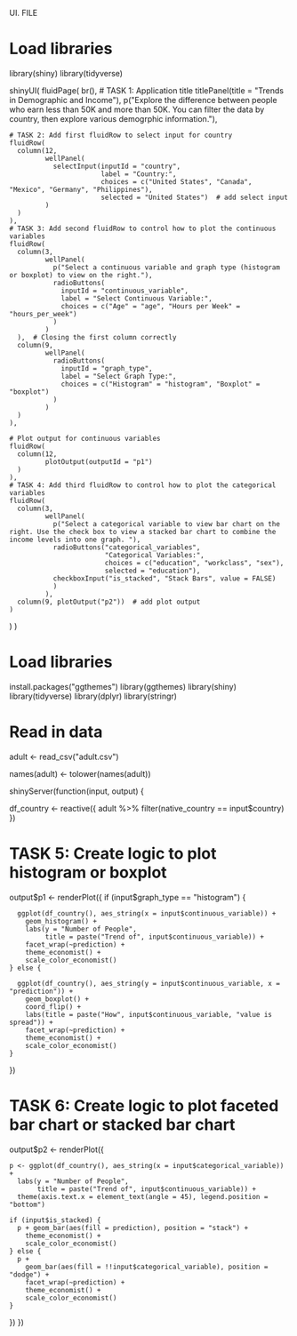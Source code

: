 UI. FILE
# Load libraries
library(shiny)
library(tidyverse)

shinyUI(
  fluidPage(
    br(),
    # TASK 1: Application title
    titlePanel(title = "Trends in Demographic and Income"),
    p("Explore the difference between people who earn less than 50K and more than 50K. You can filter the data by country, then explore various demogrphic information."),
    
    # TASK 2: Add first fluidRow to select input for country
    fluidRow(
      column(12, 
             wellPanel(
               selectInput(inputId = "country", 
                           label = "Country:",
                           choices = c("United States", "Canada", "Mexico", "Germany", "Philippines"),
                           selected = "United States")  # add select input 
             )
      )
    ),
    # TASK 3: Add second fluidRow to control how to plot the continuous variables
    fluidRow(
      column(3, 
             wellPanel(
               p("Select a continuous variable and graph type (histogram or boxplot) to view on the right."),
               radioButtons(
                 inputId = "continuous_variable",  
                 label = "Select Continuous Variable:",
                 choices = c("Age" = "age", "Hours per Week" = "hours_per_week")    
               )
             )
      ),  # Closing the first column correctly
      column(9,
             wellPanel(
               radioButtons(
                 inputId = "graph_type",
                 label = "Select Graph Type:",
                 choices = c("Histogram" = "histogram", "Boxplot" = "boxplot")
               )
             )
      )  
    ), 
  
    # Plot output for continuous variables
    fluidRow(
      column(12,
             plotOutput(outputId = "p1")
      )
    ),  
    # TASK 4: Add third fluidRow to control how to plot the categorical variables
    fluidRow(
      column(3, 
             wellPanel(
               p("Select a categorical variable to view bar chart on the right. Use the check box to view a stacked bar chart to combine the income levels into one graph. "),
               radioButtons("categorical_variables",
                            "Categorical Variables:",
                            choices = c("education", "workclass", "sex"),
                            selected = "education"),    
               checkboxInput("is_stacked", "Stack Bars", value = FALSE)
               )
             ),
      column(9, plotOutput("p2"))  # add plot output
    )
  )
)

# Load libraries
install.packages("ggthemes")
library(ggthemes)
library(shiny)
library(tidyverse)
library(dplyr)
library(stringr)

# Read in data
adult <- read_csv("adult.csv")

names(adult) <- tolower(names(adult))

shinyServer(function(input, output) {
  
  df_country <- reactive({
    adult %>% filter(native_country == input$country)
  })
  
  # TASK 5: Create logic to plot histogram or boxplot
  output$p1 <- renderPlot({
    if (input$graph_type == "histogram") {
    
      ggplot(df_country(), aes_string(x = input$continuous_variable)) +
        geom_histogram() +  
        labs(y = "Number of People",  
             title = paste("Trend of", input$continuous_variable)) + 
        facet_wrap(~prediction) +
        theme_economist() +
        scale_color_economist()
    } else {
      
      ggplot(df_country(), aes_string(y = input$continuous_variable, x = "prediction")) +
        geom_boxplot() + 
        coord_flip() +  
        labs(title = paste("How", input$continuous_variable, "value is spread")) +  
        facet_wrap(~prediction) +
        theme_economist() +
        scale_color_economist()
    }
  })
  
  # TASK 6: Create logic to plot faceted bar chart or stacked bar chart
  output$p2 <- renderPlot({
   
    p <- ggplot(df_country(), aes_string(x = input$categorical_variable)) +
      labs(y = "Number of People",
           title = paste("Trend of", input$continuous_variable)) +  
      theme(axis.text.x = element_text(angle = 45), legend.position = "bottom")
    
    if (input$is_stacked) {
      p + geom_bar(aes(fill = prediction), position = "stack") +
        theme_economist() +
        scale_color_economist()
    } else {
      p + 
        geom_bar(aes(fill = !!input$categorical_variable), position = "dodge") + 
        facet_wrap(~prediction) +
        theme_economist() +
        scale_color_economist()
    }
  })
})
